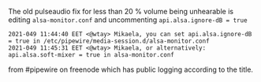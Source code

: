 The old pulseaudio fix for less than 20 % volume being unhearable is editing `alsa-monitor.conf` and uncommenting `api.alsa.ignore-dB = true`

```
2021-049 11:44:40 EET <@wtay> Mikaela, you can set api.alsa.ignore-dB = true in /etc/pipewire/media-session.d/alsa-monitor.conf
2021-049 11:45:31 EET <@wtay> Mikaela, or alternatively: api.alsa.soft-mixer = true in alsa-monitor.conf
```

from #pipewire on freenode which has public logging according to the title.
